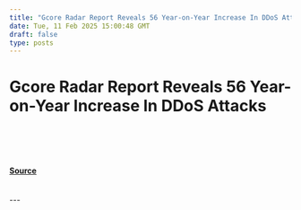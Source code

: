 ```yaml
---
title: "Gcore Radar Report Reveals 56 Year-on-Year Increase In DDoS Attacks"
date: Tue, 11 Feb 2025 15:00:48 GMT
draft: false
type: posts
---
```

# Gcore Radar Report Reveals 56 Year-on-Year Increase In DDoS Attacks

<br/>

<br/>

<br/>


#### [Source](https://hackernoon.com/gcore-radar-report-reveals-56percent-year-on-year-increase-in-ddos-attacks?source=rss)

<br/>
---
